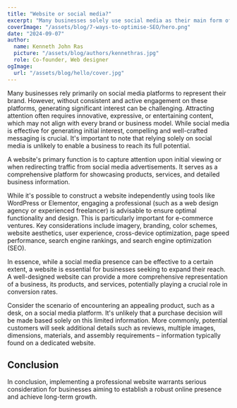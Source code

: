 ```yaml
---
title: "Website or social media?"
excerpt: "Many businesses solely use social media as their main form of brand awareness. I explore why a website should be used in addition to it."
coverImage: "/assets/blog/7-ways-to-optimise-SEO/hero.png"
date: "2024-09-07"
author:
  name: Kenneth John Ras
  picture: "/assets/blog/authors/kennethras.jpg"
  role: Co-founder, Web designer
ogImage:
  url: "/assets/blog/hello/cover.jpg"
---
```


Many businesses rely primarily on social media platforms to represent their brand. However, without consistent and active engagement on these platforms, generating significant interest can be challenging. Attracting attention often requires innovative, expressive, or entertaining content, which may not align with every brand or business model. While social media is effective for generating initial interest, compelling and well-crafted messaging is crucial. It's important to note that relying solely on social media is unlikely to enable a business to reach its full potential.

A website's primary function is to capture attention upon initial viewing or when redirecting traffic from social media advertisements. It serves as a comprehensive platform for showcasing products, services, and detailed business information.

While it's possible to construct a website independently using tools like WordPress or Elementor, engaging a professional (such as a web design agency or experienced freelancer) is advisable to ensure optimal functionality and design. This is particularly important for e-commerce ventures. Key considerations include imagery, branding, color schemes, website aesthetics, user experience, cross-device optimization, page speed performance, search engine rankings, and search engine optimization (SEO).

In essence, while a social media presence can be effective to a certain extent, a website is essential for businesses seeking to expand their reach. A well-designed website can provide a more comprehensive representation of a business, its products, and services, potentially playing a crucial role in conversion rates.

Consider the scenario of encountering an appealing product, such as a desk, on a social media platform. It's unlikely that a purchase decision will be made based solely on this limited information. More commonly, potential customers will seek additional details such as reviews, multiple images, dimensions, materials, and assembly requirements – information typically found on a dedicated website.

## Conclusion

In conclusion, implementing a professional website warrants serious consideration for businesses aiming to establish a robust online presence and achieve long-term growth.
